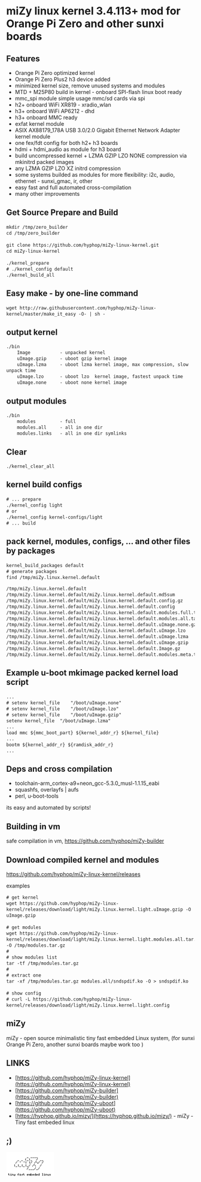 # miZy linux kernel 3.4.113+ mod for Orange Pi Zero and other sunxi boards 

## Features

* Orange Pi Zero optimized kernel
* Orange Pi Zero Plus2 h3 device added
* minimized kernel size, remove unused systems and modules
* MTD + M25P80 build in kernel - onboard SPI-flash linux boot ready
* mmc_spi module simple usage mmc/sd cards via spi 
* h2+ onboard WiFi XR819 - xradio_wlan
* h3+ onboard WiFi AP6212 - dhd
* h3+ onboard MMC ready
* exfat kernel module
* ASIX AX88179_178A USB 3.0/2.0 Gigabit Ethernet Network Adapter kernel module
* one fex/fdt config for both h2+ h3 boards
* hdmi + hdmi_audio as module for h3 board
* build uncompressed kernel + LZMA GZIP LZO NONE compression via mkinitrd packed images
* any LZMA GZIP LZO XZ initrd compression
* some systems builded as modules for more flexibility: i2c, audio, ethernet - sunxi_gmac, ir, other
* easy fast and full automated cross-compilation
* many other improvements
    
## Get Source Prepare and Build

    mkdir /tmp/zero_builder
    cd /tmp/zero_builder

    git clone https://github.com/hyphop/miZy-linux-kernel.git
    cd miZy-linux-kernel

    ./kernel_prepare
	# ./kernel_config default 
    ./kernel_build_all

## Easy make - by one-line command

    wget http://raw.githubusercontent.com/hyphop/miZy-linux-kernel/master/make_it_easy -O- | sh -

## output kernel

    ./bin
        Image           - unpacked kernel 
        uImage.gzip     - uboot gzip kernel image
        uImage.lzma     - uboot lzma kernel image, max compression, slow unpack time
        uImage.lzo      - uboot lzo  kernel image, fastest unpack time 
        uImage.none     - uboot none kernel image

## output modules

    ./bin
        modules         - full 
        modules.all     - all in one dir
        modules.links   - all in one dir symlinks

## Clear

    ./kernel_clear_all

## kernel build configs

	# ... prepare
	./kernel_config light
	# or 
	./kernel_config kernel-configs/light
	# ... build

## pack kernel, modules, configs, ... and other files by packages

	kernel_build_packages default 
	# generate packages
	find /tmp/miZy.linux.kernel.default

```
/tmp/miZy.linux.kernel.default
/tmp/miZy.linux.kernel.default/miZy.linux.kernel.default.md5sum
/tmp/miZy.linux.kernel.default/miZy.linux.kernel.default.config.gz
/tmp/miZy.linux.kernel.default/miZy.linux.kernel.default.config
/tmp/miZy.linux.kernel.default/miZy.linux.kernel.default.modules.full.tar.gz
/tmp/miZy.linux.kernel.default/miZy.linux.kernel.default.modules.all.tar.gz
/tmp/miZy.linux.kernel.default/miZy.linux.kernel.default.uImage.none.gz
/tmp/miZy.linux.kernel.default/miZy.linux.kernel.default.uImage.lzo
/tmp/miZy.linux.kernel.default/miZy.linux.kernel.default.uImage.lzma
/tmp/miZy.linux.kernel.default/miZy.linux.kernel.default.uImage.gzip
/tmp/miZy.linux.kernel.default/miZy.linux.kernel.default.Image.gz
/tmp/miZy.linux.kernel.default/miZy.linux.kernel.default.modules.meta.tar.gz
```	

## Example u-boot mkimage packed kernel load script

    ...
    # setenv kernel_file	"/boot/uImage.none"
    # setenv kernel_file	"/boot/uImage.lzo"
    # setenv kernel_file	"/boot/uImage.gzip"
    setenv kernel_file	"/boot/uImage.lzma"
    ...
    load mmc ${mmc_boot_part} ${kernel_addr_r} ${kernel_file}
    ...
    bootm ${kernel_addr_r} ${ramdisk_addr_r}
    ...

## Deps and cross compilation

* toolchain-arm_cortex-a9+neon_gcc-5.3.0_musl-1.1.15_eabi
* squashfs, overlayfs | aufs
* perl, u-boot-tools

its easy and automated by scripts!

## Building in vm

safe compilation in vm, https://github.com/hyphop/miZy-builder

## Download compiled kernel and modules

https://github.com/hyphop/miZy-linux-kernel/releases

examples
	
	# get kernel
	wget https://github.com/hyphop/miZy-linux-kernel/releases/download/light/miZy.linux.kernel.light.uImage.gzip -O uImage.gzip
	
	# get modules
	wget https://github.com/hyphop/miZy-linux-kernel/releases/download/light/miZy.linux.kernel.light.modules.all.tar.gz -O /tmp/modules.tar.gz
	#
	# show modules list
	tar -tf /tmp/modules.tar.gz
	#
	# extract one 
	tar -xf /tmp/modules.tar.gz modules.all/sndspdif.ko -O > sndspdif.ko
	 
	# show config
	# curl -L https://github.com/hyphop/miZy-linux-kernel/releases/download/light/miZy.linux.kernel.light.config
	
## miZy 
 
miZy - open source minimalistic tiny fast embedded Linux system, (for sunxi Orange Pi Zero, another sunxi boards maybe work too )

## LINKS

- [https://github.com/hyphop/miZy-linux-kernel](https://github.com/hyphop/miZy-linux-kernel)
- [https://github.com/hyphop/miZy-builder](https://github.com/hyphop/miZy-builder)
- [https://github.com/hyphop/miZy-uboot](https://github.com/hyphop/miZy-uboot)
- [https://hyphop.github.io/mizy/](https://hyphop.github.io/mizy/) - miZy - Tiny fast embeded linux

## ;)

![miZy](pics/miZy.logo.bw128x64x2.png)
